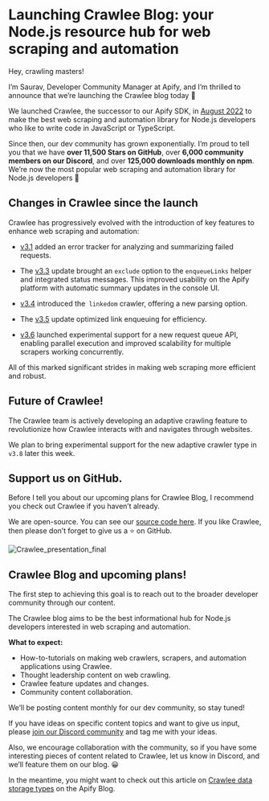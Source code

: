 # Launching Crawlee Blog: your Node.js resource hub for web scraping and automation


Hey, crawling masters! 

I’m Saurav, Developer Community Manager at Apify, and I’m thrilled to announce that we’re launching the Crawlee blog today 🎉

We launched Crawlee, the successor to our Apify SDK, in [August 2022](https://blog.apify.com/announcing-crawlee-the-web-scraping-and-browser-automation-library/) to make the best web scraping and automation library for Node.js developers who like to write code in JavaScript or TypeScript.

Since then, our dev community has grown exponentially. I’m proud to tell you that we have **over 11,500 Stars on GitHub**, over **6,000 community members on our Discord**, and over **125,000 downloads monthly on npm**. We’re now the most popular web scraping and automation library for Node.js developers 👏

## Changes in Crawlee since the launch

Crawlee has progressively evolved with the introduction of key features to enhance web scraping and automation: 

- [v3.1](https://github.com/apify/crawlee/compare/v3.0.4...v3.1.0) added an error tracker for analyzing and summarizing failed requests. 

- The [v3.3](https://github.com/apify/crawlee/compare/v3.2.2...v3.3.0) update brought an `exclude` option to the `enqueueLinks` helper and integrated status messages. This improved usability on the Apify platform with automatic summary updates in the console UI. 

- [v3.4](https://github.com/apify/crawlee/compare/v3.3.3...v3.4.0) introduced the` linkedom` crawler, offering a new parsing option. 

- The [v3.5](https://github.com/apify/crawlee/compare/v3.4.2...v3.5.0) update optimized link enqueuing for efficiency.

- [v3.6](https://github.com/apify/crawlee/compare/v3.5.8...v3.6.0) launched experimental support for a new request queue API, enabling parallel execution and improved scalability for multiple scrapers working concurrently.

All of this marked significant strides in making web scraping more efficient and robust.


## Future of Crawlee!

The Crawlee team is actively developing an adaptive crawling feature to revolutionize how Crawlee interacts with and navigates through websites. 

We plan to bring experimental support for the new adaptive crawler type in `v3.8` later this week.

## Support us on GitHub.


Before I tell you about our upcoming plans for Crawlee Blog, I recommend you check out Crawlee if you haven’t already.

We are open-source. You can see our [source code here](https://github.com/apify/crawlee/). If you like Crawlee, then please don’t forget to give us a :star: on GitHub.

![Crawlee_presentation_final](https://github.com/souravjain540/crawlee-first-blog/assets/53312820/051ec8a3-86a7-4109-8fb3-135e399cbe93)


## Crawlee Blog and upcoming plans!

The first step to achieving this goal is to reach out to the broader developer community through our content.

The Crawlee blog aims to be the best informational hub for Node.js developers interested in web scraping and automation.

**What to expect:**

- How-to-tutorials on making web crawlers, scrapers, and automation applications using Crawlee.
- Thought leadership content on web crawling.
- Crawlee feature updates and changes.
- Community content collaboration.

We’ll be posting content monthly for our dev community, so stay tuned!

If you have ideas on specific content topics and want to give us input, please [join our Discord community](https://apify.com/discord) and tag me with your ideas. 

Also, we encourage collaboration with the community, so if you have some interesting pieces of content related to Crawlee, let us know in Discord, and we’ll feature them on our blog. 😀

In the meantime, you might want to check out this article on [Crawlee data storage types](https://blog.apify.com/crawlee-data-storage-types/) on the Apify Blog.
